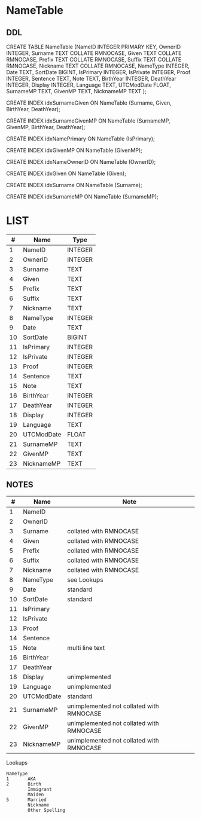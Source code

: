 # NameTable

## DDL

CREATE TABLE NameTable (NameID INTEGER PRIMARY KEY, OwnerID INTEGER, Surname TEXT COLLATE RMNOCASE, Given TEXT COLLATE RMNOCASE, Prefix TEXT COLLATE RMNOCASE, Suffix TEXT COLLATE RMNOCASE, Nickname TEXT COLLATE RMNOCASE, NameType INTEGER, Date TEXT, SortDate BIGINT, IsPrimary INTEGER, IsPrivate INTEGER, Proof INTEGER, Sentence TEXT, Note TEXT, BirthYear INTEGER, DeathYear INTEGER, Display INTEGER, Language TEXT, UTCModDate FLOAT, SurnameMP TEXT, GivenMP TEXT, NicknameMP TEXT );

CREATE INDEX idxSurnameGiven ON NameTable (Surname, Given, BirthYear, DeathYear);

CREATE INDEX idxSurnameGivenMP ON NameTable (SurnameMP, GivenMP, BirthYear, DeathYear);

CREATE INDEX idxNamePrimary ON NameTable (IsPrimary);

CREATE INDEX idxGivenMP ON NameTable (GivenMP);

CREATE INDEX idxNameOwnerID ON NameTable (OwnerID);

CREATE INDEX idxGiven ON NameTable (Given);

CREATE INDEX idxSurname ON NameTable (Surname);

CREATE INDEX idxSurnameMP ON NameTable (SurnameMP);

# LIST

|#  | Name          | Type      |
|---|---------------|-----------|
1	| NameID		| INTEGER
2	| OwnerID		| INTEGER
3	| Surname		| TEXT
4	| Given			| TEXT
5	| Prefix		| TEXT
6	| Suffix		| TEXT
7	| Nickname		| TEXT
8	| NameType		| INTEGER
9	| Date			| TEXT
10	| SortDate		| BIGINT
11	| IsPrimary		| INTEGER
12	| IsPrivate		| INTEGER
13	| Proof			| INTEGER
14	| Sentence		| TEXT
15	| Note			| TEXT
16	| BirthYear		| INTEGER
17	| DeathYear		| INTEGER
18	| Display		| INTEGER
19	| Language		| TEXT
20	| UTCModDate	| FLOAT
21	| SurnameMP		| TEXT
22	| GivenMP		| TEXT
23	| NicknameMP	| TEXT

## NOTES

|#  | Name          | Note      |
|---|---------------|-----------|
1	| NameID		| 
2	| OwnerID		| 
3	| Surname		| 		collated with RMNOCASE
4	| Given			| 		collated with RMNOCASE
5	| Prefix		| 		collated with RMNOCASE
6	| Suffix		| 		collated with RMNOCASE
7	| Nickname		| 		collated with RMNOCASE
8	| NameType		| see Lookups
9	| Date			| standard
10	| SortDate		| standard
11	| IsPrimary		| 
12	| IsPrivate		| 
13	| Proof			| 
14	| Sentence		| 
15	| Note			| multi line text
16	| BirthYear		| 
17	| DeathYear		| 
18	| Display		| unimplemented
19	| Language		| unimplemented
20	| UTCModDate	| standard
21	| SurnameMP		| unimplemented		not collated with RMNOCASE
22	| GivenMP		| unimplemented		not collated with RMNOCASE
23	| NicknameMP	| unimplemented		not collated with RMNOCASE


Lookups

    NameType
    1		AKA
    2		Birth
    		Immigrant
    		Maiden
    5		Married
    		Nickname
    		Other Spelling
    		



